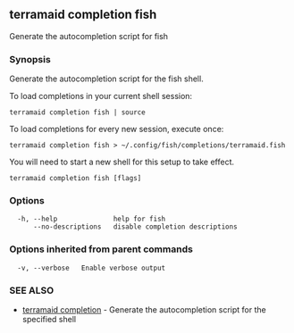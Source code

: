 ## terramaid completion fish

Generate the autocompletion script for fish

### Synopsis

Generate the autocompletion script for the fish shell.

To load completions in your current shell session:

	terramaid completion fish | source

To load completions for every new session, execute once:

	terramaid completion fish > ~/.config/fish/completions/terramaid.fish

You will need to start a new shell for this setup to take effect.


```
terramaid completion fish [flags]
```

### Options

```
  -h, --help              help for fish
      --no-descriptions   disable completion descriptions
```

### Options inherited from parent commands

```
  -v, --verbose   Enable verbose output
```

### SEE ALSO

* [terramaid completion](terramaid_completion.md)	 - Generate the autocompletion script for the specified shell

